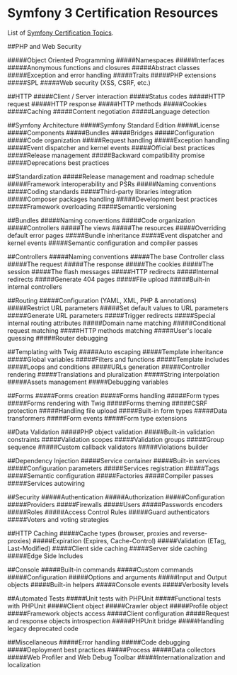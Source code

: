# Symfony 3 Certification Resources

List of [Symfony Certification Topics](https://sensiolabs.com/en/symfony/certification.html).

##PHP and Web Security

#####Object Oriented Programming
#####Namespaces
#####Interfaces
#####Anonymous functions and closures
#####Abstract classes
#####Exception and error handling
#####Traits
#####PHP extensions
#####SPL
#####Web security (XSS, CSRF, etc.)

##HTTP
#####Client / Server interaction
#####Status codes
#####HTTP request
#####HTTP response
#####HTTP methods
#####Cookies
#####Caching
#####Content negotiation
#####Language detection

##Symfony Architecture
#####Symfony Standard Edition
#####License
#####Components
#####Bundles
#####Bridges
#####Configuration
#####Code organization
#####Request handling
#####Exception handling
#####Event dispatcher and kernel events
#####Official best practices
#####Release management
#####Backward compatibility promise
#####Deprecations best practices

##Standardization
#####Release management and roadmap schedule
#####Framework interoperability and PSRs
#####Naming conventions
#####Coding standards
#####Third-party libraries integration
#####Composer packages handling
#####Development best practices
#####Framework overloading
#####Semantic versioning

##Bundles
#####Naming conventions
#####Code organization
#####Controllers
#####The views
#####The resources
#####Overriding default error pages
#####Bundle inheritance
#####Event dispatcher and kernel events
#####Semantic configuration and compiler passes

##Controllers
#####Naming conventions
#####The base Controller class
#####The request
#####The response
#####The cookies
#####The session
#####The flash messages
#####HTTP redirects
#####Internal redirects
#####Generate 404 pages
#####File upload
#####Built-in internal controllers

##Routing
#####Configuration (YAML, XML, PHP & annotations)
#####Restrict URL parameters
#####Set default values to URL parameters
#####Generate URL parameters
#####Trigger redirects
#####Special internal routing attributes
#####Domain name matching
#####Conditional request matching
#####HTTP methods matching
#####User's locale guessing
#####Router debugging

##Templating with Twig
#####Auto escaping
#####Template inheritance
#####Global variables
#####Filters and functions
#####Template includes
#####Loops and conditions
#####URLs generation
#####Controller rendering
#####Translations and pluralization
#####String interpolation
#####Assets management
#####Debugging variables

##Forms
#####Forms creation
#####Forms handling
#####Form types
#####Forms rendering with Twig
#####Forms theming
#####CSRF protection
#####Handling file upload
#####Built-in form types
#####Data transformers
#####Form events
#####Form type extensions

##Data Validation
#####PHP object validation
#####Built-in validation constraints
#####Validation scopes
#####Validation groups
#####Group sequence
#####Custom callback validators
#####Violations builder

##Dependency Injection
#####Service container
#####Built-in services
#####Configuration parameters
#####Services registration
#####Tags
#####Semantic configuration
#####Factories
#####Compiler passes
#####Services autowiring

##Security
#####Authentication
#####Authorization
#####Configuration
#####Providers
#####Firewalls
#####Users
#####Passwords encoders
#####Roles
#####Access Control Rules
#####Guard authenticators
#####Voters and voting strategies

##HTTP Caching
#####Cache types (browser, proxies and reverse-proxies)
#####Expiration (Expires, Cache-Control)
#####Validation (ETag, Last-Modified)
#####Client side caching
#####Server side caching
#####Edge Side Includes

##Console
#####Built-in commands
#####Custom commands
#####Configuration
#####Options and arguments
#####Input and Output objects
#####Built-in helpers
#####Console events
#####Verbosity levels

##Automated Tests
#####Unit tests with PHPUnit
#####Functional tests with PHPUnit
#####Client object
#####Crawler object
#####Profile object
#####Framework objects access
#####Client configuration
#####Request and response objects introspection
#####PHPUnit bridge
#####Handling legacy deprecated code

##Miscellaneous
#####Error handling
#####Code debugging
#####Deployment best practices
#####Process
#####Data collectors
#####Web Profiler and Web Debug Toolbar
#####Internationalization and localization

